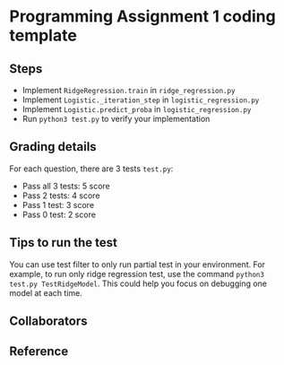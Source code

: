 # Programming Assignment 1 coding template
## Steps
* Implement `RidgeRegression.train` in `ridge_regression.py`
* Implement `Logistic._iteration_step` in `logistic_regression.py`
* Implement `Logistic.predict_proba` in `logistic_regression.py`
* Run `python3 test.py` to verify your implementation
## Grading details
For each question, there are 3 tests `test.py`:
* Pass all 3 tests: 5 score
* Pass 2 tests: 4 score
* Pass 1 test: 3 score
* Pass 0 test: 2 score
## Tips to run the test
You can use test filter to only run partial test in your environment.
For example, to run only ridge regression test, use the command
`python3 test.py TestRidgeModel`. This could help you focus on debugging
one model at each time.
## Collaborators
<!-- Please list your collaborators here -->
## Reference
<!-- Please list your referenced material here -->

